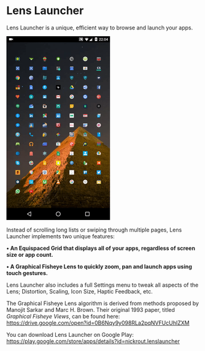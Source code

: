 # Lens Launcher

Lens Launcher is a unique, efficient way to browse and launch your apps.

![Alt text](resources/art/lens_launcher_demo.gif?raw=true "Title")

Instead of scrolling long lists or swiping through multiple pages, Lens Launcher implements two unique features:

<b>• An Equispaced Grid that displays all of your apps, regardless of screen size or app count.</b>

<b>• A Graphical Fisheye Lens to quickly zoom, pan and launch apps using touch gestures.</b>

Lens Launcher also includes a full Settings menu to tweak all aspects of the Lens; Distortion, Scaling, Icon Size, Haptic Feedback, etc.

The Graphical Fisheye Lens algorithm is derived from methods proposed by Manojit Sarkar and Marc H. Brown. Their original 1993 paper, titled <i>Graphical Fisheye Views</i>, can be found here:
https://drive.google.com/open?id=0B6Nqy9y098RLa2pqNVFUcUhIZXM

You can download Lens Launcher on Google Play:
https://play.google.com/store/apps/details?id=nickrout.lenslauncher

